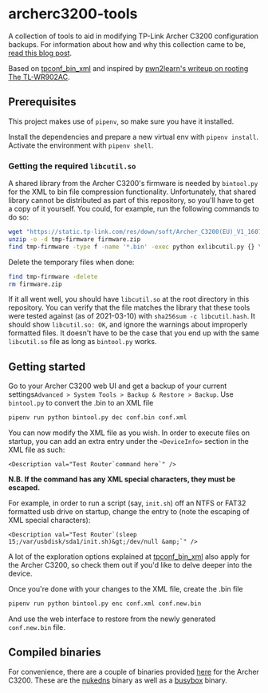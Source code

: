 # archerc3200-tools
A collection of tools to aid in modifying TP-Link Archer C3200 configuration backups. For information about how and why this collection came to be, [read this blog post](https://rb9.nl/posts/2021-03-12-running-software-on-soho-router/).

Based on [tpconf_bin_xml](https://github.com/sta-c0000/tpconf_bin_xml) and inspired by [pwn2learn's writeup on rooting The TL-WR902AC](https://pwn2learn.dusuel.fr/blog/unauthenticated-root-shell-on-tp-link-tl-wr902ac-router/).

## Prerequisites
This project makes use of `pipenv`, so make sure you have it installed.

Install the dependencies and prepare a new virtual env with `pipenv install`. Activate the environment with `pipenv shell`.

### Getting the required `libcutil.so`
A shared library from the Archer C3200's firmware is needed by `bintool.py` for the XML to bin file compression functionality. Unfortunately, that shared library cannot be distributed as part of this repository, so you'll have to get a copy of it yourself. You could, for example, run the following commands to do so:

```sh
wget "https://static.tp-link.com/res/down/soft/Archer_C3200(EU)_V1_160712.zip" -O firmware.zip
unzip -o -d tmp-firmware firmware.zip 
find tmp-firmware -type f -name '*.bin' -exec python exlibcutil.py {} \;
```

Delete the temporary files when done:
```sh
find tmp-firmware -delete
rm firmware.zip
```

If it all went well, you should have `libcutil.so` at the root directory in this repository. You can verify that the file matches the library that these tools were tested against (as of 2021-03-10) with `sha256sum -c libcutil.hash`. It should show `libcutil.so: OK`, and ignore the warnings about improperly formatted files.
It doesn't have to be the case that you end up with the same `libcutil.so` file as long as `bintool.py` works.

## Getting started
Go to your Archer C3200 web UI and get a backup of your current settings`Advanced > System Tools > Backup & Restore > Backup`.
Use `bintool.py` to convert the .bin to an XML file
```sh
pipenv run python bintool.py dec conf.bin conf.xml
```

You can now modify the XML file as you wish. In order to execute files on startup, you can add an extra entry under the `<DeviceInfo>` section in the XML file as such:
```
<Description val="Test Router`command here`" />
```

**N.B. If the command has any XML special characters, they must be escaped.**

For example, in order to run a script (say, `init.sh`) off an NTFS or FAT32 formatted usb drive on startup, change the entry to (note the escaping of XML special characters):
```
<Description val="Test Router`(sleep 15;/var/usbdisk/sda1/init.sh)&gt;/dev/null &amp;`" />
```

A lot of the exploration options explained at [tpconf_bin_xml](https://github.com/sta-c0000/tpconf_bin_xml#exploring-inside-the-router-advanced-users) also apply for the Archer C3200, so check them out if you'd like to delve deeper into the device.

Once you're done with your changes to the XML file, create the .bin file
```sh
pipenv run python bintool.py enc conf.xml conf.new.bin
```

And use the web interface to restore from the newly generated `conf.new.bin` file.

## Compiled binaries
For convenience, there are a couple of binaries provided [here](https://github.com/khalednassar/archerc3200-tools/tree/main/compiled-binaries) for the Archer C3200. These are the [nukedns](https://github.com/tjclement/nukedns) binary as well as a [busybox](https://busybox.net/) binary.
